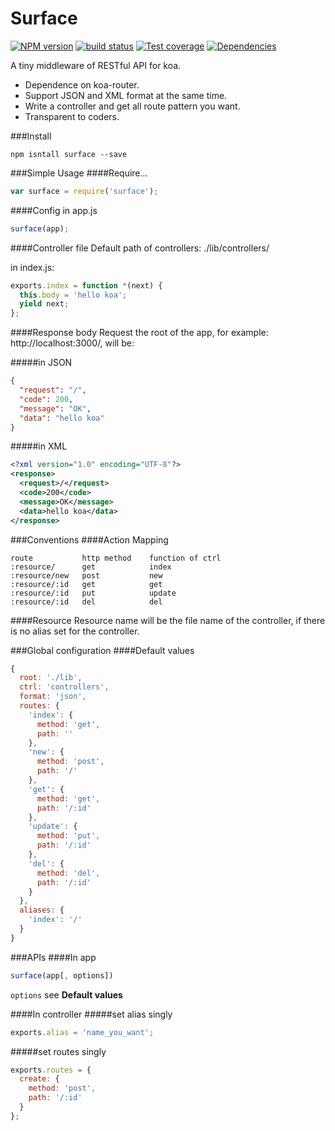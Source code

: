 Surface
===========
[![NPM version][npm-image]][npm-url] 
[![build status][travis-image]][travis-url] 
[![Test coverage][coveralls-image]][coveralls-url]
[![Dependencies][david-image]][david-url]

A tiny middleware of RESTful API for koa.

* Dependence on koa-router.
* Support JSON and XML format at the same time.
* Write a controller and get all route pattern you want.
* Transparent to coders.

###Install
```
npm isntall surface --save
```
###Simple Usage
####Require...
```js
var surface = require('surface');
```
####Config in app.js
```js
surface(app);
```
####Controller file
Default path of controllers: ./lib/controllers/

in index.js:
```js
exports.index = function *(next) {
  this.body = 'hello koa';
  yield next;
};
```
####Response body
Request the root of the app, for example: http://localhost:3000/, will be:

#####in JSON
```json
{
  "request": "/",
  "code": 200,
  "message": "OK",
  "data": "hello koa"
}
```
#####in XML
```xml
<?xml version="1.0" encoding="UTF-8"?>
<response>
  <request>/</request>
  <code>200</code>
  <message>OK</message>
  <data>hello koa</data>
</response>
```
###Conventions
####Action Mapping
```
route           http method    function of ctrl
:resource/      get            index
:resource/new   post           new
:resource/:id   get            get
:resource/:id   put            update
:resource/:id   del            del
```
####Resource
Resource name will be the file name of the controller, if there is no alias set for the controller.

###Global configuration
####Default values
```js
{
  root: './lib',
  ctrl: 'controllers',
  format: 'json',
  routes: {
    'index': {
      method: 'get',
      path: ''
    },
    'new': {
      method: 'post',
      path: '/'
    },
    'get': {
      method: 'get',
      path: '/:id'
    },
    'update': {
      method: 'put',
      path: '/:id'
    },
    'del': {
      method: 'del',
      path: '/:id'
    }
  },
  aliases: {
    'index': '/'
  }
}
```
###APIs
####In app
```js
surface(app[, options])
```
`options` see **Default values**

####In controller
#####set alias singly
```js
exports.alias = 'name_you_want';
```
#####set routes singly
```js
exports.routes = {
  create: {
    method: 'post',
    path: '/:id'
  }
};
```

[npm-image]: https://img.shields.io/npm/v/surface.svg?style=flat
[npm-url]: https://npmjs.org/package/surface
[travis-image]: https://img.shields.io/travis/zedgu/surface.svg?style=flat
[travis-url]: https://travis-ci.org/zedgu/surface
[coveralls-image]: https://img.shields.io/coveralls/zedgu/surface.svg?style=flat
[coveralls-url]: https://coveralls.io/r/zedgu/surface?branch=master
[david-image]: http://img.shields.io/david/zedgu/surface.svg?style=flat
[david-url]: https://david-dm.org/zedgu/surface
